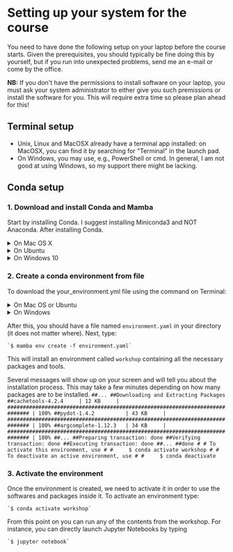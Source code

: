 # Setting up your system for the course

You need to have done the following setup on your laptop before the course starts.
Given the prerequisites, you should typically be fine doing this by yourself,
but if you run into unexpected problems, send me an e-mail or come by the office.

**NB:** If you don't have the permissions to install software on your laptop,
you must ask your system administrator to either give you such premissions or
install the software for you. This will require extra time so please plan ahead for this!

## Terminal setup

* Unix, Linux and MacOSX already have a terminal app installed:
  on MacOSX, you can find it by searching for "Terminal" in the launch pad.
* On Windows, you may use, e.g., PowerShell or cmd.
  In general, I am not good at using Windows, so my support there might be lacking.


## Conda setup

### 1. Download and install Conda and Mamba

Start by installing Conda. I suggest installing Miniconda3 and NOT Anaconda. After installing Conda.

<details>
  <summary>On Mac OS X</summary>

    First, make sure you have Xcode and CommandLineTools installed and updated to latest version (in AppStore). If you have not already installed CommadLineTools, go to a terminal window and run:

    `$ xcode-select --install`

    Second, download the latest version of Miniconda3 and run it to install.

    `$ curl -o Miniconda3-latest-MacOSX-x86_64.sh https://repo.anaconda.com/miniconda/Miniconda3-latest-MacOSX-x86_64.sh`
    `$ sh Miniconda3-latest-MacOSX-x86_64.sh`

    Follow the instructions on screen, scrolling down, pressing ENTER and replying yes when necessary.
    Install it in the default directory. Restart your terminal window to apply modifications.
    After restarting, you can type the command below to install Mamba:

    `$ conda init`
    `$ conda install -n base -c conda-forge mamba`
</details>

<details>
  <summary>On Ubuntu</summary>

First download the latest version of Miniconda3 and run it to install.

`$ wget https://repo.anaconda.com/miniconda/Miniconda3-latest-Linux-x86_64.sh`
`$ sh Miniconda3-latest-Linux-x86_64.sh`

Follow the instructions on screen replying yes when necessary. Restart your terminal window to apply modifications. After restarting, you can type the command below to install Mamba:

`$ conda init`
`$ conda install -n base -c conda-forge mamba`
</details>

<details>
  <summary>On Windows 10</summary>

    Unfortunately, not all packages available on conda are compatible with windows machines. The good news is that Windows 10 offers native linux support via the Windows Subsystem for Linux (WSL2). This allows you to run linux/bash commands from within windows without the need of a virtual machine nor a dual-boot setup (i.e. having 2 operating systems). However, WSL does not offer a complete support for graphical interfaces, so we need additional steps to make that happen.

    On Windows 10, install the WSL if you don’t have it. Follow the instructions [here](https://docs.microsoft.com/en-us/windows/wsl/install-win10)


    Once you have that installed, you can [download and install MobaXterm](https://mobaxterm.mobatek.net) (which is the enhanced terminal with graphical capacity).
    It is recommended that you INSTALL the program and not use the portable version.

    Inside MobaXterm, you will probably will see that your WSL is already listed on the left panel as an available connection. Just double-click it and you will be accessing it via MobaXterm. If by any chance you don’t see it there, close MobaXterm and go to the WSL terminal, because probably the WSL is not allowing SSH connections. You can follow this link for the instructions on how to do it. You need to complete until the step Start or restart the SSH service, while the further steps are optional, but might be useful.

    Inside MobaXterm, download Conda with the command:

    `$ wget https://repo.anaconda.com/miniconda/Miniconda3-latest-Linux-x86_64.sh`

    Inside MobaXterm, type the commands below to install Conda. Follow the instructions for the installation there.

    `$ cd ~/Downloads`
    `$ sh Miniconda3-latest-Linux-x86_64.sh`

    Inside MobaXterm, Follow the instructions on screen replying yes when necessary. Restart your terminal window to apply modifications. After restarting, you can type the command below to install Mamba:

    `$ conda init`
    `$ conda install -n base -c conda-forge mamba`

    Inside MobaXterm, type the commands below to install the X-server graphical [packages that are needed](https://docs.anaconda.com/anaconda/install/linux/).

    `$ sudo apt-get update`
    `$ sudo apt-get install libgl1-mesa-glx libegl1-mesa libxrandr2 libxrandr2 libxss1 libxcursor1 libxcomposite1 libasound2 libxi6 libxtst6`

    Close and open all application and Inside MobaXterm, you will probably will see that your WSL is already listed on the left panel as an available connection. Just double-click it and you will be accessing it via MobaXterm.
</details>

### 2. Create a conda environment from file

To download the your_environment.yml file using the command on Terminal:

<details>
  <summary>On Mac OS or Ubuntu</summary>
`$ curl -o environment.yaml https://github.com/clami66/workshop-python/blob/1ac6e4db2764551671e363763dd47d97d06fa821/precourse/environment-mac.yml`
</details>

<details>
  <summary>On Windows</summary>
`$ curl -o environment.yaml https://github.com/clami66/workshop-python/blob/1ac6e4db2764551671e363763dd47d97d06fa821/precourse/environment-win.yml`
</details>

After this, you should have a file named `environment.yaml` in your directory (it does not matter where). Next, type:

    `$ mamba env create -f environment.yaml`

This will install an environment called `workshop` containing all the necessary packages and tools.

Several messages will show up on your screen and will tell you about the installation process. This may take a few minutes depending on how many packages are to be installed.
    ```
    ##...
    ##Downloading and Extracting Packages
    ##cachetools-4.2.4     | 12 KB     | ############################################################################# | 100%
    ##pydot-1.4.2          | 43 KB     | ############################################################################# | 100%
    ##argcomplete-1.12.3   | 34 KB     | ############################################################################# | 100%
    ##...
    ##Preparing transaction: done
    ##Verifying transaction: done
    ##Executing transaction: done
    ##...
    ##done
    #
    # To activate this environment, use
    #
    #     $ conda activate workshop
    #
    # To deactivate an active environment, use
    #
    #     $ conda deactivate
    ```

### 3. Activate the environment

Once the environment is created, we need to activate it in order to use the softwares and packages inside it. To activate an environment type:

    `$ conda activate workshop`

From this point on you can run any of the contents from the workshop. For instance, you can directly launch Jupyter Notebooks by typing

    `$ jupyter notebook`

